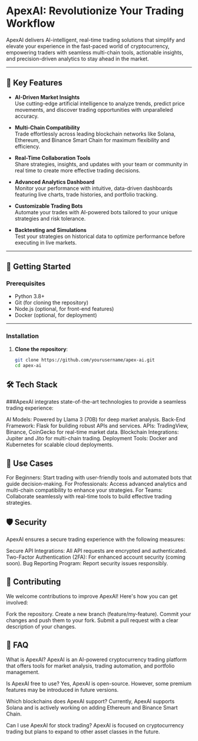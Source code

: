 # ApexAI: Revolutionize Your Trading Workflow  

ApexAI delivers AI-intelligent, real-time trading solutions that simplify and elevate your experience in the fast-paced world of cryptocurrency, empowering traders with seamless multi-chain tools, actionable insights, and precision-driven analytics to stay ahead in the market.

---

## 🌟 Key Features  

- **AI-Driven Market Insights**  
  Use cutting-edge artificial intelligence to analyze trends, predict price movements, and discover trading opportunities with unparalleled accuracy.

- **Multi-Chain Compatibility**  
  Trade effortlessly across leading blockchain networks like Solana, Ethereum, and Binance Smart Chain for maximum flexibility and efficiency.

- **Real-Time Collaboration Tools**  
  Share strategies, insights, and updates with your team or community in real time to create more effective trading decisions.

- **Advanced Analytics Dashboard**  
  Monitor your performance with intuitive, data-driven dashboards featuring live charts, trade histories, and portfolio tracking.

- **Customizable Trading Bots**  
  Automate your trades with AI-powered bots tailored to your unique strategies and risk tolerance.

- **Backtesting and Simulations**  
  Test your strategies on historical data to optimize performance before executing in live markets.

---

## 🚀 Getting Started  

### Prerequisites  

- Python 3.8+
- Git (for cloning the repository)
- Node.js (optional, for front-end features)
- Docker (optional, for deployment)

---

### Installation  

1. **Clone the repository**:  
   ```bash
   git clone https://github.com/yourusername/apex-ai.git
   cd apex-ai
   
## 🛠️ Tech Stack
###ApexAI integrates state-of-the-art technologies to provide a seamless trading experience:

AI Models: Powered by Llama 3 (70B) for deep market analysis.
Back-End Framework: Flask for building robust APIs and services.
APIs: TradingView, Binance, CoinGecko for real-time market data.
Blockchain Integrations: Jupiter and Jito for multi-chain trading.
Deployment Tools: Docker and Kubernetes for scalable cloud deployments.

## 🎯 Use Cases
For Beginners: Start trading with user-friendly tools and automated bots that guide decision-making.
For Professionals: Access advanced analytics and multi-chain compatibility to enhance your strategies.
For Teams: Collaborate seamlessly with real-time tools to build effective trading strategies.

## 🛡️ Security
ApexAI ensures a secure trading experience with the following measures:

Secure API Integrations: All API requests are encrypted and authenticated.
Two-Factor Authentication (2FA): For enhanced account security (coming soon).
Bug Reporting Program: Report security issues responsibly.

## 🤝 Contributing
We welcome contributions to improve ApexAI! Here's how you can get involved:

Fork the repository.
Create a new branch (feature/my-feature).
Commit your changes and push them to your fork.
Submit a pull request with a clear description of your changes.

## 🧩 FAQ
What is ApexAI?
ApexAI is an AI-powered cryptocurrency trading platform that offers tools for market analysis, trading automation, and portfolio management.

Is ApexAI free to use?
Yes, ApexAI is open-source. However, some premium features may be introduced in future versions.

Which blockchains does ApexAI support?
Currently, ApexAI supports Solana and is actively working on adding Ethereum and Binance Smart Chain.

Can I use ApexAI for stock trading?
ApexAI is focused on cryptocurrency trading but plans to expand to other asset classes in the future.

